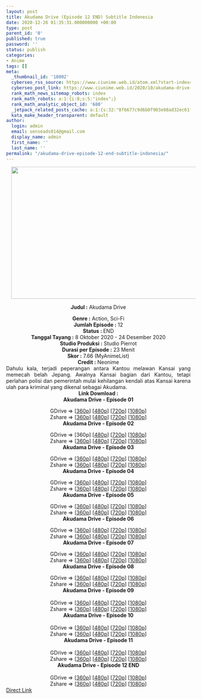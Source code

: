 ```yaml
---
layout: post
title: Akudama Drive (Episode 12 END) Subtitle Indonesia
date: 2020-12-26 01:35:31.000000000 +00:00
type: post
parent_id: '0'
published: true
password: ''
status: publish
categories:
- Anime
tags: []
meta:
  _thumbnail_id: '18002'
  cyberseo_rss_source: https://www.ciunime.web.id/atom.xml?start-index=301&max-results=150
  cyberseo_post_link: https://www.ciunime.web.id/2020/10/akudama-drive-subtitle-indonesia.html
  rank_math_news_sitemap_robots: index
  rank_math_robots: a:1:{i:0;s:5:"index";}
  rank_math_analytic_object_id: '680'
  _jetpack_related_posts_cache: a:1:{s:32:"8f6677c9d6b0f903e98ad32ec61f8deb";a:2:{s:7:"expires";i:1652564263;s:7:"payload";a:3:{i:0;a:1:{s:2:"id";i:25868;}i:1;a:1:{s:2:"id";i:25870;}i:2;a:1:{s:2:"id";i:25872;}}}}
  kata_make_header_transparent: default
author:
  login: admin
  email: senseads014@gmail.com
  display_name: admin
  first_name: ''
  last_name: ''
permalink: "/akudama-drive-episode-12-end-subtitle-indonesia/"
---
```

<div style="text-align: center;">
<div style="text-align: left;">
<div class="separator" style="clear: both; text-align: center;"></div>
</div>
<div class="separator" style="clear: both; text-align: center;"><a href="https://1.bp.blogspot.com/-XQOx3fVflwI/X4ArV79GjVI/AAAAAAAAeV4/_s3oUqj7r4Ihm6UYxyheRfxeYkgaHhlvQCLcBGAsYHQ/s1280/Akudama%2BDrive.jpg" style="margin-left: 1em; margin-right: 1em;"><img border="0" data-original-height="720" data-original-width="1280" height="360" src="{{ site.baseurl }}/assets/2020/12/Akudama%2BDrive.jpg" width="640" /></a></div>
<p><b>Judul</b><b><b> </b>:</b> Akudama Drive</div>
<div style="text-align: center;"><b><b>Genre :</b></b> Action, Sci-Fi</div>
<div style="text-align: center;"><b>Jumlah Episode :</b> 12<br /><b>Status : </b>END<br /><b>Tanggal Tayang :</b> 8 Oktober 2020&nbsp;- 24 Desember 2020<br /><b>Studio Produksi :</b> Studio Pierrot<br /><b>Durasi per Episode :</b> 23 Menit</div>
<div style="text-align: center;"><b>Skor :</b> 7.66 (MyAnimeList)<br /><b>Credit :</b> Neonime</div>
<div style="text-align: center;"></div>
<div style="text-align: justify;">Dahulu kala, terjadi peperangan antara Kantou melawan Kansai yang memecah belah Jepang. Awalnya Kansai bagian dari Kantou, tetapi perlahan polisi dan pemerintah mulai kehilangan kendali atas Kansai karena ulah para kriminal yang dikenal sebagai Akudama.</div>
<div style="text-align: justify;"></div>
<div style="text-align: justify;"></div>
<div style="text-align: center;"><b>Link Download :</b></div>
<div style="text-align: center;"><b>Akudama Drive - Episode 01</b></p>
<div style="text-align: center;">GDrive =&gt; [<a href="https://drive.google.com/uc?export=download&amp;id=1BaGrQB7wz5zzk6mEZyXIyRnxxz6tuSBe" target="_blank" rel="noopener">360p</a>] [<a href="https://drive.google.com/uc?export=download&amp;id=1BaGrQB7wz5zzk6mEZyXIyRnxxz6tuSBe" target="_blank" rel="noopener">480p</a>] [<a href="https://drive.google.com/uc?export=download&amp;id=1MG1vJI_R3BKwlOv4XWG0_Xv6LrHevAFk" target="_blank" rel="noopener">720p</a>] [<a href="https://drive.google.com/uc?export=download&amp;id=1rqV_E-Kx5LNYhHHXKSwN9uJlamBIXa0E" target="_blank" rel="noopener">1080p</a>]<br />Zshare =&gt; [<a href="https://www96.zippyshare.com/v/msrAh3CI/file.html" target="_blank" rel="noopener">360p</a>] [<a href="https://www96.zippyshare.com/v/dQoWQGNt/file.html" target="_blank" rel="noopener">480p</a>] [<a href="https://www96.zippyshare.com/v/V8jw9glk/file.html" target="_blank" rel="noopener">720p</a>] [<a href="https://www3.zippyshare.com/v/OdCrNipR/file.html" target="_blank" rel="noopener">1080p</a>] </div>
<div style="text-align: center;"><b>Akudama Drive - Episode 02</b></p>
<div>GDrive =&gt; [360p] [<a href="https://drive.google.com/uc?export=download&amp;id=15Dc45Bfa0Lk2HehNGlpm__b9c3pnp3zC" target="_blank" rel="noopener">480p</a>] [<a href="https://drive.google.com/uc?export=download&amp;id=1szsoL2owmGZQccRYNSfItywvVJYoe7T6" target="_blank" rel="noopener">720p</a>] [<a href="https://drive.google.com/uc?export=download&amp;id=14mOYumlUY7OpVIO86AVQfxYx4OIRFlvC" target="_blank" rel="noopener">1080p</a>]<br />Zshare =&gt; [<a href="https://mir.cr/0PRNEDA3" target="_blank" rel="noopener">360p</a>] [<a href="https://www94.zippyshare.com/v/ma0YXBJ7/file.html" target="_blank" rel="noopener">480p</a>] [<a href="https://www102.zippyshare.com/v/gDV9g21h/file.html" target="_blank" rel="noopener">720p</a>] [<a href="https://www29.zippyshare.com/v/yBXJGyDh/file.html" target="_blank" rel="noopener">1080p</a>]</div>
<div><b>Akudama Drive - Episode 03</b></p>
<div>GDrive =&gt; [<a href="https://acefile.co/f/30666335/neonime_akudrive-03-360p-zip" target="_blank" rel="noopener">360p</a>] [<a href="https://drive.google.com/uc?export=download&amp;id=1NORjj8GzmQobI2GXAkn6wnKvqqCHaDav" target="_blank" rel="noopener">480p</a>] [<a href="https://drive.google.com/uc?export=download&amp;id=1F1bUZYOhC2Bj_B22hu57Bd6gAeA2-A2q" target="_blank" rel="noopener">720p</a>] [<a href="https://drive.google.com/uc?export=download&amp;id=1sUzwRhHh6yAIMQVpyN5LUltPpb4k-nwm" target="_blank" rel="noopener">1080p</a>]<br />Zshare =&gt; [<a href="https://www38.zippyshare.com/v/yczMD6iW/file.html" target="_blank" rel="noopener">360p</a>] [<a href="https://www33.zippyshare.com/v/Jjs2s618/file.html" target="_blank" rel="noopener">480p</a>] [<a href="https://www92.zippyshare.com/v/RY3f9ssP/file.html" target="_blank" rel="noopener">720p</a>] [<a href="https://www19.zippyshare.com/v/myXhCdCL/file.html" target="_blank" rel="noopener">1080p</a>]</div>
</div>
<div><b>Akudama Drive - Episode 04</b></p>
<div>GDrive =&gt; [<a href="https://acefile.co/f/31015243/neonime_akudrive-04-360p-zip" target="_blank" rel="noopener">360p</a>] [<a href="https://drive.google.com/uc?export=download&amp;id=1qzA0bzed3X3TXLX97MFusCj51ay5AM3D" target="_blank" rel="noopener">480p</a>] [<a href="https://drive.google.com/uc?export=download&amp;id=1ZMDf0J69sVCRk7C-OanvAOrUKAlX6sI3" target="_blank" rel="noopener">720p</a>] [<a href="https://drive.google.com/uc?export=download&amp;id=1o5hHLzWH9NC9QsvzJ_oJhEtg4ui-xvwH" target="_blank" rel="noopener">1080p</a>]<br />Zshare =&gt; [<a href="https://www16.zippyshare.com/v/Z7FkZNdz/file.html" target="_blank" rel="noopener">360p</a>] [<a href="https://www47.zippyshare.com/v/814zrG0B/file.html" target="_blank" rel="noopener">480p</a>] [<a href="https://www18.zippyshare.com/v/YG61rimK/file.html" target="_blank" rel="noopener">720p</a>] [<a href="https://www57.zippyshare.com/v/COkmHSKk/file.html" target="_blank" rel="noopener">1080p</a>]</div>
</div>
<div><b>Akudama Drive - Episode 05</b></p>
<div>GDrive =&gt; [<a href="https://acefile.co/f/31377146/neonime_akudrive-05-360p-zip" target="_blank" rel="noopener">360p</a>] [<a href="https://drive.google.com/uc?export=download&amp;id=1INFt0Tjr1tiwjko7_VGSIH-ueIrw2_9L" target="_blank" rel="noopener">480p</a>] [<a href="https://drive.google.com/uc?export=download&amp;id=1fsBBHyv794dwBJdPBj1ZRDg-O5DSY1e2" target="_blank" rel="noopener">720p</a>] [<a href="https://drive.google.com/uc?export=download&amp;id=1_A9-M6p3g-9FaCiTfG7im9RmI4YMwMCh" target="_blank" rel="noopener">1080p</a>]<br />Zshare =&gt; [<a href="https://mir.cr/0QGHZGN2" target="_blank" rel="noopener">360p</a>] [<a href="https://www114.zippyshare.com/v/NpNJoJmh/file.html" target="_blank" rel="noopener">480p</a>] [<a href="https://www97.zippyshare.com/v/4L3pN3lu/file.html" target="_blank" rel="noopener">720p</a>] [<a href="https://www23.zippyshare.com/v/S9TzLOuK/file.html" target="_blank" rel="noopener">1080p</a>]</div>
</div>
<div><b>Akudama Drive - Episode 06</b></p>
<div>GDrive =&gt; [<a href="https://acefile.co/f/31765148/neonime_akudrive-06-360p-zip" target="_blank" rel="noopener">360p</a>] [<a href="https://drive.google.com/uc?export=download&amp;id=1_nWa5rPkH5oCfVU114LDJ8z8-7bfpZzE" target="_blank" rel="noopener">480p</a>] [<a href="https://drive.google.com/uc?export=download&amp;id=1EyNNJgyYeLHLsb5hwZOo_FK06PgSDwM9" target="_blank" rel="noopener">720p</a>] [<a href="https://drive.google.com/uc?export=download&amp;id=1YH0QgG1CbmpAaPREiH_OcZ5W1AYbszn2" target="_blank" rel="noopener">1080p</a>]<br />Zshare =&gt; [<a href="https://mir.cr/XEQVU2ZU" target="_blank" rel="noopener">360p</a>] [<a href="https://www106.zippyshare.com/v/VlTNYtcZ/file.html" target="_blank" rel="noopener">480p</a>] [<a href="https://www40.zippyshare.com/v/I1dcCrAN/file.html" target="_blank" rel="noopener">720p</a>] [<a href="https://www47.zippyshare.com/v/rtex5fHd/file.html" target="_blank" rel="noopener">1080p</a>]</div>
</div>
<div><b>Akudama Drive - Episode 07</b></p>
<div>GDrive =&gt; [<a href="https://acefile.co/f/32084342/neonime_akudrive-07-360p-zip" target="_blank" rel="noopener">360p</a>] [<a href="https://drive.google.com/uc?export=download&amp;id=1rOG2RGdu4nDUgfQw_f0X5e5qgdkfGaMH" target="_blank" rel="noopener">480p</a>] [<a href="https://drive.google.com/uc?export=download&amp;id=1I2anm7wugQBbZpGuGdAu_SLaUzjK1x9C" target="_blank" rel="noopener">720p</a>] [<a href="https://drive.google.com/uc?export=download&amp;id=17ktwrQhvrn-KPks84Ziv8U50I1cG3wPE" target="_blank" rel="noopener">1080p</a>]<br />Zshare =&gt; [<a href="https://mir.cr/1EL7JYPJ" target="_blank" rel="noopener">360p</a>] [<a href="https://www34.zippyshare.com/v/LYGSwyve/file.html" target="_blank" rel="noopener">480p</a>] [<a href="https://www39.zippyshare.com/v/pZh4onJ0/file.html" target="_blank" rel="noopener">720p</a>] [<a href="https://www40.zippyshare.com/v/GBxQBQTO/file.html" target="_blank" rel="noopener">1080p</a>]</div>
</div>
<div><b>Akudama Drive - Episode 08</b></p>
<div>GDrive =&gt; [<a href="https://acefile.co/f/32449454/neonime_akudrive-08-360p-zip" target="_blank" rel="noopener">360p</a>] [<a href="https://drive.google.com/uc?export=download&amp;id=1BwS2jlLM5jLF-512OVW_rfocfZMFJz15" target="_blank" rel="noopener">480p</a>] [<a href="https://drive.google.com/uc?export=download&amp;id=1YpsNyYtizqU3IrsLSPeggB1os3ZhcGgk" target="_blank" rel="noopener">720p</a>] [<a href="https://drive.google.com/uc?export=download&amp;id=1QOCO6uvPkXPA2PYkkHxGrTvr2eoInfV9" target="_blank" rel="noopener">1080p</a>]<br />Zshare =&gt; [<a href="https://mir.cr/1ULNNKHW" target="_blank" rel="noopener">360p</a>] [<a href="https://www83.zippyshare.com/v/5YedxGCO/file.html" target="_blank" rel="noopener">480p</a>] [<a href="https://www76.zippyshare.com/v/h1HRC32n/file.html" target="_blank" rel="noopener">720p</a>] [<a href="https://www17.zippyshare.com/v/wXlBD6Xn/file.html" target="_blank" rel="noopener">1080p</a>]</div>
</div>
<div><b>Akudama Drive - Episode 09</b></div>
<div><b><br /></b>
<div>GDrive =&gt; [<a href="https://acefile.co/f/32819442/neonime_akudrive-09-360p-zip" target="_blank" rel="noopener">360p</a>] [<a href="https://drive.google.com/uc?export=download&amp;id=18rHU9BE0saGR4OcuUZqHx3dS_iaPY6Yw" target="_blank" rel="noopener">480p</a>] [<a href="https://drive.google.com/uc?export=download&amp;id=1SOCSqnLg2iy4syEfqQ2uZ-6FQukmB4yt" target="_blank" rel="noopener">720p</a>] [<a href="https://drive.google.com/uc?export=download&amp;id=18sLaoWgV44B5T9Ge0nAM2hmVsC1jn4NR" target="_blank" rel="noopener">1080p</a>]<br />Zshare =&gt; [<a href="https://www8.zippyshare.com/v/kxx7wZYU/file.html" target="_blank" rel="noopener">360p</a>] [<a href="https://www116.zippyshare.com/v/N6Gz9LF2/file.html" target="_blank" rel="noopener">480p</a>] [<a href="https://www30.zippyshare.com/v/ZTCpIyCx/file.html" target="_blank" rel="noopener">720p</a>] [<a href="https://www103.zippyshare.com/v/SBwaSg8n/file.html" target="_blank" rel="noopener">1080p</a>]</div>
</div>
<div>
<div><b>Akudama Drive - Episode 10</b></div>
<div><b><br /></b>
<div>GDrive =&gt; [<a href="https://acefile.co/f/33323295/neonime_akudrive-10-360p-zip" target="_blank" rel="noopener">360p</a>] [<a href="https://drive.google.com/uc?export=download&amp;id=1NbLARJ3n8OrTeHjvIdqukSMuIdCuFHsp" target="_blank" rel="noopener">480p</a>] [<a href="https://drive.google.com/uc?export=download&amp;id=1BjJbgoUfuPtVQPp4wM9_q6MZFDZ-Dot8" target="_blank" rel="noopener">720p</a>] [<a href="https://drive.google.com/uc?export=download&amp;id=1eD53ZbKQT0XhhCfAroFO2B3aNiSjOh3a" target="_blank" rel="noopener">1080p</a>]<br />Zshare =&gt; [<a href="https://www111.zippyshare.com/v/yp9DmTOt/file.html" target="_blank" rel="noopener">360p</a>] [<a href="https://www70.zippyshare.com/v/G4UayhBS/file.html" target="_blank" rel="noopener">480p</a>] [<a href="https://www47.zippyshare.com/v/VhKjuQvs/file.html" target="_blank" rel="noopener">720p</a>] [<a href="https://www17.zippyshare.com/v/jwveQnlf/file.html" target="_blank" rel="noopener">1080p</a>]</div>
</div>
</div>
<div>
<div><b>Akudama Drive - Episode 11</b></div>
<div><b><br /></b>
<div>GDrive =&gt; [<a href="https://acefile.co/f/33617172/neonime_akudrive-11-360p-zip" target="_blank" rel="noopener">360p</a>] [<a href="https://drive.google.com/uc?export=download&amp;id=1UxDc5UsIBb_2qQNMmHuZJRM0QGQJn8fw" target="_blank" rel="noopener">480p</a>] [<a href="https://drive.google.com/uc?export=download&amp;id=1m1HFK1RKfFxA7Igyzq2y9qT7Ke-ieyze" target="_blank" rel="noopener">720p</a>] [<a href="https://drive.google.com/uc?export=download&amp;id=1ikBFgqYOTRw2AMMURacRAYrFSs7o0RSb" target="_blank" rel="noopener">1080p</a>]<br />Zshare =&gt; [<a href="https://www86.zippyshare.com/v/mqx5nlDV/file.html" target="_blank" rel="noopener">360p</a>] [<a href="https://www75.zippyshare.com/v/1Ex6OjdA/file.html" target="_blank" rel="noopener">480p</a>] [<a href="https://www39.zippyshare.com/v/RvicwcRK/file.html" target="_blank" rel="noopener">720p</a>] [<a href="https://www103.zippyshare.com/v/ACqlufDI/file.html" target="_blank" rel="noopener">1080p</a>]</div>
</div>
</div>
<div>
<div><b>Akudama Drive - Episode 12 END</b></div>
<div><b><br /></b>
<div>GDrive =&gt; [<a href="https://acefile.co/f/34073100/neonime_akudrive-12-360p-zip" target="_blank" rel="noopener">360p</a>] [<a href="https://drive.google.com/uc?export=download&amp;id=1oFRkI_VYC8V45KwKfEnHSd_6yqvJ2G-m" target="_blank" rel="noopener">480p</a>] [<a href="https://drive.google.com/uc?export=download&amp;id=1N_VN8XmRHpp6TtSRjfbhud9eH6cAMgEa" target="_blank" rel="noopener">720p</a>] [<a href="https://drive.google.com/uc?export=download&amp;id=17BX2uud9S1dGjTX6v57JSKj8Fg02KDHH" target="_blank" rel="noopener">1080p</a>]<br />Zshare =&gt; [<a href="https://www104.zippyshare.com/v/P4P11Dl3/file.html" target="_blank" rel="noopener">360p</a>] [<a href="https://www12.zippyshare.com/v/QebHKGHB/file.html" target="_blank" rel="noopener">480p</a>] [<a href="https://www73.zippyshare.com/v/z8C1vEvL/file.html" target="_blank" rel="noopener">720p</a>] [<a href="https://www88.zippyshare.com/v/7d8r9jyi/file.html" target="_blank" rel="noopener">1080p</a>]</div>
</div>
</div>
</div>
</div>
<link rel="stylesheet" href="https://cdnjs.cloudflare.com/ajax/libs/font-awesome/4.7.0/css/font-awesome.min.css" />
<div class="divbtn"> <a href="https://handymansurrender.com/fihup8buzv?key=94550f7ce39444073321dde3b8782f97" class="btn"><i class="fa fa-download"></i> Direct Link</a> </div>
